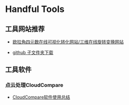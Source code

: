 # Handful Tools

## 工具网站推荐 

- [欧拉角四元数在线可视化转化网站/三维在线旋转变换网站](https://blog.csdn.net/HW140701/article/details/106255294/)

- [github 子文件夹下载](https://minhaskamal.github.io/DownGit/)

## 工具软件

### 点云处理CloudCompare

- [CloudCompare软件使用总结](https://zhuanlan.zhihu.com/p/613329264)
